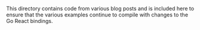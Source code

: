 This directory contains code from various blog posts and is included here to ensure that
the various examples continue to compile with changes to the Go React bindings.
